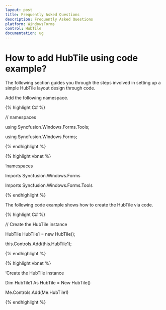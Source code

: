 ```yaml
---
layout: post
title: Frequently Asked Questions
description: Frequently Asked Questions
platform: WindowsForms
control: HubTile
documentation: ug
--- 
```


# How to add HubTile using code example?

The following section guides you through the steps involved in setting up a simple HubTile layout design through code.

Add the following namespace.

{% highlight C# %}  
 

// namespaces

using Syncfusion.Windows.Forms.Tools;

using Syncfusion.Windows.Forms;

 {% endhighlight %}

{% highlight vbnet %} 

 

‘namespaces

Imports Syncfusion.Windows.Forms

Imports Syncfusion.Windows.Forms.Tools

 {% endhighlight %}

The following code example shows how to create the HubTile via code.

{% highlight C# %}  

// Create the HubTile instance

HubTile HubTile1 = new HubTile();

this.Controls.Add(this.HubTile1);

 {% endhighlight %}

{% highlight vbnet %} 

‘Create the HubTile instance

Dim HubTile1 As HubTile =  New HubTile()

Me.Controls.Add(Me.HubTile1)

 {% endhighlight %}

